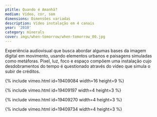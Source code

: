 ```yaml
---
ptitle: Quando é Amanhã?
medium: Vídeo, cor, som
dimensions: Dimensões variadas
description: Vídeo instalação em 4 canais
year: '2010'
category: minerals
cover: imgs/when-tomorrow/when-tomorrow_00.jpg
---
```

Experiência audiovisual que busca abordar algumas bases da imagem digital em movimento, usando elementos urbanos e paisagens simuladas como metáforas. Pixel, luz, foco e espaço compõem uma instalação cujo desdobramentos do tempo é questionado através do vídeo que simula o subir de créditos.

{% include vimeo.html id=19409084 width=16 height=9 %}

{% include vimeo.html id=19409197 width=4 height=3 %}

{% include vimeo.html id=19409270 width=4 height=3 %}

{% include vimeo.html id=19409734 width=4 height=3 %}
